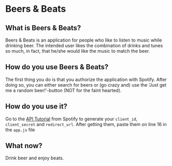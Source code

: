 # Beers & Beats
## What is Beers & Beats?
Beers & Beats is an application for people who like to listen to music while drinking beer. The intended user likes the combination of drinks and tunes so much, in fact, that he/she would like the music to match the beer.
## How do you use Beers & Beats?
The first thing you do is that you authorize the application with Spotify. After doing so, you can either search for beers or (go crazy and) use the 'Just get me a random beer!'-button (NOT for the faint hearted).
## How do you use it?
Go to the [API Tutorial](https://developer.spotify.com/web-api/tutorial/) from Spotify to generate your `client_id`, `client_secret` and `redirect_url`.
After getting them, paste them on line 16 in the `app.js` file
## What now?
Drink beer and enjoy beats.
